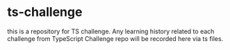 # ts-challenge
this is a repository for TS challenge. Any learning history related to each challenge from TypeScript Challenge repo will be recorded here via ts files.
